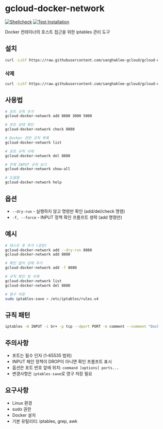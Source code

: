 # gcloud-docker-network

[![Shellcheck](https://github.com/sanghaklee-gcloud/gcloud-docker-network/actions/workflows/shellcheck.yml/badge.svg)](https://github.com/sanghaklee-gcloud/gcloud-docker-network/actions/workflows/shellcheck.yml)
[![Test Installation](https://github.com/sanghaklee-gcloud/gcloud-docker-network/actions/workflows/test-install.yml/badge.svg)](https://github.com/sanghaklee-gcloud/gcloud-docker-network/actions/workflows/test-install.yml)

 Docker 컨테이너의 호스트 접근을 위한 iptables 관리 도구

## 설치
```bash
curl -LsSf https://raw.githubusercontent.com/sanghaklee-gcloud/gcloud-docker-network/master/install.sh | sh
```

### 삭제
```bash
curl -LsSf https://raw.githubusercontent.com/sanghaklee-gcloud/gcloud-docker-network/master/install.sh | sh -s -- --uninstall
```

## 사용법

```bash
# 포트 규칙 추가
gcloud-docker-network add 8080 3000 5000

# 포트 상태 확인
gcloud-docker-network check 8080

# Docker 관련 규칙 목록
gcloud-docker-network list

# 포트 규칙 삭제
gcloud-docker-network del 8080

# 전체 INPUT 규칙 보기
gcloud-docker-network show-all

# 도움말
gcloud-docker-network help
```

## 옵션

- `--dry-run` - 실행하지 않고 명령만 확인 (add/del/check 명령)
- `-f, --force` - INPUT 정책 확인 프롬프트 생략 (add 명령만)

## 예시

```bash
# 테스트 후 추가 (권장)
gcloud-docker-network add --dry-run 8080
gcloud-docker-network add 8080

# 확인 없이 강제 추가
gcloud-docker-network add -f 8080

# 규칙 확인 및 삭제
gcloud-docker-network list
gcloud-docker-network del 8080

# 영구 저장
sudo iptables-save > /etc/iptables/rules.v4
```

## 규칙 패턴

```bash
iptables -A INPUT -i br+ -p tcp --dport PORT -m comment --comment "Docker-Host access rule DATE" -j ACCEPT
```

## 주의사항

- 포트는 필수 인자 (1-65535 범위)
- INPUT 체인 정책이 DROP이 아니면 확인 프롬프트 표시
- 옵션은 포트 번호 앞에 위치: `command [options] ports...`
- 변경사항은 `iptables-save`로 영구 저장 필요

## 요구사항

- Linux 환경
- sudo 권한
- Docker 설치
- 기본 유틸리티: iptables, grep, awk
